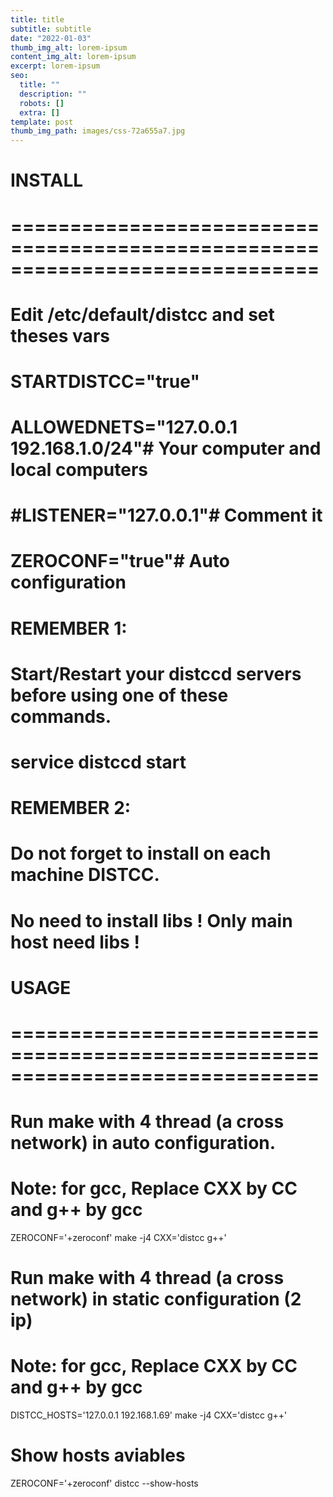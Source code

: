 ```yaml
---
title: title
subtitle: subtitle
date: "2022-01-03"
thumb_img_alt: lorem-ipsum
content_img_alt: lorem-ipsum
excerpt: lorem-ipsum
seo:
  title: ""
  description: ""
  robots: []
  extra: []
template: post
thumb_img_path: images/css-72a655a7.jpg
---
```


# INSTALL

# ==============================================================================

# Edit /etc/default/distcc and set theses vars

# STARTDISTCC="true"

# ALLOWEDNETS="127.0.0.1 192.168.1.0/24"# Your computer and local computers

# #LISTENER="127.0.0.1"# Comment it

# ZEROCONF="true"# Auto configuration

# REMEMBER 1:

# Start/Restart your distccd servers before using one of these commands.

# service distccd start

# REMEMBER 2:

# Do not forget to install on each machine DISTCC.

# No need to install libs ! Only main host need libs !

# USAGE

# ==============================================================================

# Run make with 4 thread (a cross network) in auto configuration.

# Note: for gcc, Replace CXX by CC and g++ by gcc

ZEROCONF='+zeroconf' make -j4 CXX='distcc g++'

# Run make with 4 thread (a cross network) in static configuration (2 ip)

# Note: for gcc, Replace CXX by CC and g++ by gcc

DISTCC_HOSTS='127.0.0.1 192.168.1.69' make -j4 CXX='distcc g++'

# Show hosts aviables

ZEROCONF='+zeroconf' distcc --show-hosts
